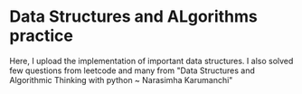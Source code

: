 # Data Structures and ALgorithms practice

Here, I upload the implementation of important data structures.
I also solved few questions from leetcode and many from "Data Structures and Algorithmic Thinking with python ~ Narasimha Karumanchi"